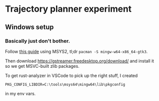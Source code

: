 # Trajectory planner experiment

## Windows setup

### Basically just don't bother.

Follow [this guide](https://www.gtk.org/docs/installations/windows/) using MSYS2, tl;dr
`pacman -S mingw-w64-x86_64-gtk3`.

Then download <https://gstreamer.freedesktop.org/download/> and install it so we get MSVC-built zlib
packages.

To get rust-analyzer in VSCode to pick up the right stuff, I created

```
PKG_CONFIG_LIBDIR=C:\tools\msys64\mingw64\lib\pkgconfig
```

in my env vars.
